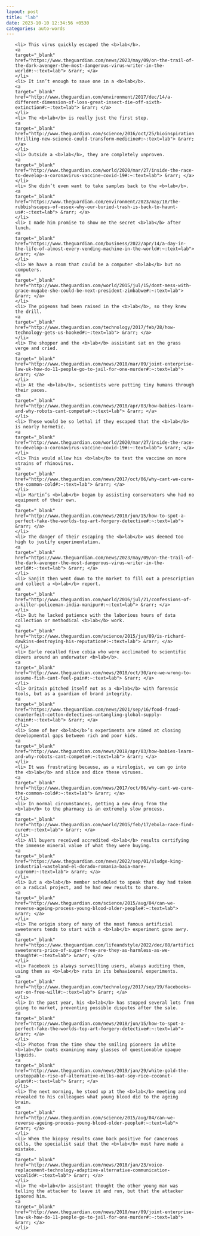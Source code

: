 ```yaml
---
layout: post
title: "lab"
date: 2023-10-10 12:34:56 +0530
categories: auto-words
---
```

<ol>

    <li> This virus quickly escaped the <b>lab</b>.
    <a 
    target="_blank" 
    href="https://www.theguardian.com/news/2023/may/09/on-the-trail-of-the-dark-avenger-the-most-dangerous-virus-writer-in-the-world#:~:text=lab"> &rarr; </a>
    </li>
    <li> It isn’t enough to save one in a <b>lab</b>.
    <a 
    target="_blank" 
    href="http://www.theguardian.com/environment/2017/dec/14/a-different-dimension-of-loss-great-insect-die-off-sixth-extinction#:~:text=lab"> &rarr; </a>
    </li>
    <li> The <b>lab</b> is really just the first step.
    <a 
    target="_blank" 
    href="http://www.theguardian.com/science/2016/oct/25/bioinspiration-thrilling-new-science-could-transform-medicine#:~:text=lab"> &rarr; </a>
    </li>
    <li> Outside a <b>lab</b>, they are completely unproven.
    <a 
    target="_blank" 
    href="http://www.theguardian.com/world/2020/mar/27/inside-the-race-to-develop-a-coronavirus-vaccine-covid-19#:~:text=lab"> &rarr; </a>
    </li>
    <li> She didn’t even want to take samples back to the <b>lab</b>.
    <a 
    target="_blank" 
    href="https://www.theguardian.com/environment/2023/may/18/the-rubbishscapes-of-essex-why-our-buried-trash-is-back-to-haunt-us#:~:text=lab"> &rarr; </a>
    </li>
    <li> I made him promise to show me the secret <b>lab</b> after lunch.
    <a 
    target="_blank" 
    href="https://www.theguardian.com/business/2022/apr/14/a-day-in-the-life-of-almost-every-vending-machine-in-the-world#:~:text=lab"> &rarr; </a>
    </li>
    <li> We have a room that could be a computer <b>lab</b> but no computers.
    <a 
    target="_blank" 
    href="http://www.theguardian.com/world/2015/jul/15/dont-mess-with-grace-mugabe-she-could-be-next-president-zimbabwe#:~:text=lab"> &rarr; </a>
    </li>
    <li> The pigeons had been raised in the <b>lab</b>, so they knew the drill.
    <a 
    target="_blank" 
    href="http://www.theguardian.com/technology/2017/feb/28/how-technology-gets-us-hooked#:~:text=lab"> &rarr; </a>
    </li>
    <li> The shopper and the <b>lab</b> assistant sat on the grass verge and cried.
    <a 
    target="_blank" 
    href="http://www.theguardian.com/news/2018/mar/09/joint-enterprise-law-uk-how-do-11-people-go-to-jail-for-one-murder#:~:text=lab"> &rarr; </a>
    </li>
    <li> At the <b>lab</b>, scientists were putting tiny humans through their paces.
    <a 
    target="_blank" 
    href="http://www.theguardian.com/news/2018/apr/03/how-babies-learn-and-why-robots-cant-compete#:~:text=lab"> &rarr; </a>
    </li>
    <li> These would be so lethal if they escaped that the <b>lab</b> is nearly hermetic.
    <a 
    target="_blank" 
    href="http://www.theguardian.com/world/2020/mar/27/inside-the-race-to-develop-a-coronavirus-vaccine-covid-19#:~:text=lab"> &rarr; </a>
    </li>
    <li> This would allow his <b>lab</b> to test the vaccine on more strains of rhinovirus.
    <a 
    target="_blank" 
    href="http://www.theguardian.com/news/2017/oct/06/why-cant-we-cure-the-common-cold#:~:text=lab"> &rarr; </a>
    </li>
    <li> Martin’s <b>lab</b> began by assisting conservators who had no equipment of their own.
    <a 
    target="_blank" 
    href="http://www.theguardian.com/news/2018/jun/15/how-to-spot-a-perfect-fake-the-worlds-top-art-forgery-detective#:~:text=lab"> &rarr; </a>
    </li>
    <li> The danger of their escaping the <b>lab</b> was deemed too high to justify experimentation.
    <a 
    target="_blank" 
    href="https://www.theguardian.com/news/2023/may/09/on-the-trail-of-the-dark-avenger-the-most-dangerous-virus-writer-in-the-world#:~:text=lab"> &rarr; </a>
    </li>
    <li> Sanjit then went down to the market to fill out a prescription and collect a <b>lab</b> report.
    <a 
    target="_blank" 
    href="http://www.theguardian.com/world/2016/jul/21/confessions-of-a-killer-policeman-india-manipur#:~:text=lab"> &rarr; </a>
    </li>
    <li> But he lacked patience with the laborious hours of data collection or methodical <b>lab</b> work.
    <a 
    target="_blank" 
    href="http://www.theguardian.com/science/2015/jun/09/is-richard-dawkins-destroying-his-reputation#:~:text=lab"> &rarr; </a>
    </li>
    <li> Earle recalled five cobia who were acclimated to scientific divers around an underwater <b>lab</b>.
    <a 
    target="_blank" 
    href="http://www.theguardian.com/news/2018/oct/30/are-we-wrong-to-assume-fish-cant-feel-pain#:~:text=lab"> &rarr; </a>
    </li>
    <li> Oritain pitched itself not as a <b>lab</b> with forensic tools, but as a guardian of brand integrity.
    <a 
    target="_blank" 
    href="https://www.theguardian.com/news/2021/sep/16/food-fraud-counterfeit-cotton-detectives-untangling-global-supply-chain#:~:text=lab"> &rarr; </a>
    </li>
    <li> Some of her <b>lab</b>’s experiments are aimed at closing developmental gaps between rich and poor kids.
    <a 
    target="_blank" 
    href="http://www.theguardian.com/news/2018/apr/03/how-babies-learn-and-why-robots-cant-compete#:~:text=lab"> &rarr; </a>
    </li>
    <li> It was frustrating because, as a virologist, we can go into the <b>lab</b> and slice and dice these viruses.
    <a 
    target="_blank" 
    href="http://www.theguardian.com/news/2017/oct/06/why-cant-we-cure-the-common-cold#:~:text=lab"> &rarr; </a>
    </li>
    <li> In normal circumstances, getting a new drug from the <b>lab</b> to the pharmacy is an extremely slow process.
    <a 
    target="_blank" 
    href="http://www.theguardian.com/world/2015/feb/17/ebola-race-find-cure#:~:text=lab"> &rarr; </a>
    </li>
    <li> All buyers received accredited <b>lab</b> results certifying the immense mineral value of what they were buying.
    <a 
    target="_blank" 
    href="https://www.theguardian.com/news/2022/sep/01/sludge-king-industrial-wasteland-el-dorado-romania-baia-mare-cuprom#:~:text=lab"> &rarr; </a>
    </li>
    <li> But a <b>lab</b> member scheduled to speak that day had taken on a radical project, and he had new results to share.
    <a 
    target="_blank" 
    href="http://www.theguardian.com/science/2015/aug/04/can-we-reverse-ageing-process-young-blood-older-people#:~:text=lab"> &rarr; </a>
    </li>
    <li> The origin story of many of the most famous artificial sweeteners tends to start with a <b>lab</b> experiment gone awry.
    <a 
    target="_blank" 
    href="https://www.theguardian.com/lifeandstyle/2022/dec/08/artificial-sweeteners-price-of-sugar-free-are-they-as-harmless-as-we-thought#:~:text=lab"> &rarr; </a>
    </li>
    <li> Facebook is always surveilling users, always auditing them, using them as <b>lab</b> rats in its behavioural experiments.
    <a 
    target="_blank" 
    href="http://www.theguardian.com/technology/2017/sep/19/facebooks-war-on-free-will#:~:text=lab"> &rarr; </a>
    </li>
    <li> In the past year, his <b>lab</b> has stopped several lots from going to market, preventing possible disputes after the sale.
    <a 
    target="_blank" 
    href="http://www.theguardian.com/news/2018/jun/15/how-to-spot-a-perfect-fake-the-worlds-top-art-forgery-detective#:~:text=lab"> &rarr; </a>
    </li>
    <li> Photos from the time show the smiling pioneers in white <b>lab</b> coats examining many glasses of questionable opaque liquids.
    <a 
    target="_blank" 
    href="http://www.theguardian.com/news/2019/jan/29/white-gold-the-unstoppable-rise-of-alternative-milks-oat-soy-rice-coconut-plant#:~:text=lab"> &rarr; </a>
    </li>
    <li> The next morning, he stood up at the <b>lab</b> meeting and revealed to his colleagues what young blood did to the ageing brain.
    <a 
    target="_blank" 
    href="http://www.theguardian.com/science/2015/aug/04/can-we-reverse-ageing-process-young-blood-older-people#:~:text=lab"> &rarr; </a>
    </li>
    <li> When the biopsy results came back positive for cancerous cells, the specialist said that the <b>lab</b> must have made a mistake.
    <a 
    target="_blank" 
    href="http://www.theguardian.com/news/2018/jan/23/voice-replacement-technology-adaptive-alternative-communication-vocalid#:~:text=lab"> &rarr; </a>
    </li>
    <li> The <b>lab</b> assistant thought the other young man was telling the attacker to leave it and run, but that the attacker ignored him.
    <a 
    target="_blank" 
    href="http://www.theguardian.com/news/2018/mar/09/joint-enterprise-law-uk-how-do-11-people-go-to-jail-for-one-murder#:~:text=lab"> &rarr; </a>
    </li>
